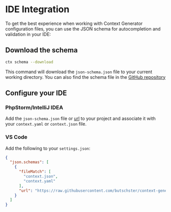 # IDE Integration

To get the best experience when working with Context Generator configuration files, you can use the JSON schema for
autocompletion and validation in your IDE:

## Download the schema

```bash
ctx schema --download
```

This command will download the `json-schema.json` file to your current working directory. You can also find the
schema file in
the [GitHub repository](https://raw.githubusercontent.com/butschster/context-generator/refs/heads/main/json-schema.json)

## Configure your IDE

### PhpStorm/IntelliJ IDEA

Add the `json-schema.json` file
or [url](https://raw.githubusercontent.com/butschster/context-generator/refs/heads/main/json-schema.json) to your
project and associate it with your `context.yaml` or `context.json` file.

### VS Code

Add the following to your `settings.json`:

```json
{
  "json.schemas": [
    {
      "fileMatch": [
        "context.json",
        "context.yaml"
      ],
      "url": "https://raw.githubusercontent.com/butschster/context-generator/refs/heads/main/json-schema.json"
    }
  ]
}
```